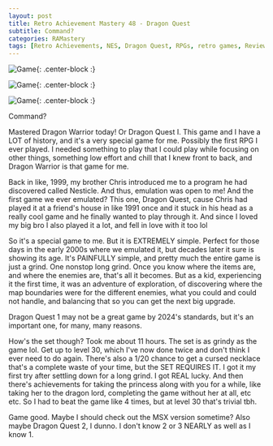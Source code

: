 ```yaml
---
layout: post
title: Retro Achievement Mastery 48 - Dragon Quest
subtitle: Command?
categories: RAMastery
tags: [Retro Achievements, NES, Dragon Quest, RPGs, retro games, Reviews]
---
```




![Game](https://imgur.com/00BA7bz.png){: .center-block :}

![Game](https://imgur.com/T5VGZlK.png){: .center-block :}

![Game](https://imgur.com/8BDexkg.png){: .center-block :}

Command?

Mastered Dragon Warrior today! Or Dragon Quest I. This game and I have a LOT of history, and it's a very special game for me. Possibly the first RPG I ever played. I needed something to play that I could play while focusing on other things, something low effort and chill that I knew front to back, and Dragon Warrior is that game for me.

Back in like, 1999, my brother Chris introduced me to a program he had discovered called Nesticle. And thus, emulation was open to me! And the first game we ever emulated? This one, Dragon Quest, cause Chris had played it at a friend's house in like 1991 once and it stuck in his head as a really cool game and he finally wanted to play through it. And since I loved my big bro I also played it a lot, and fell in love with it too lol

So it's a special game to me. But it is EXTREMELY simple. Perfect for those days in the early 2000s where we emulated it, but decades later it sure is showing its age. It's PAINFULLY simple, and pretty much the entire game is just a grind. One nonstop long grind. Once you know where the items are, and where the enemies are, that's all it becomes. But as a kid, experiencing it the first time, it was an adventure of exploration, of discovering where the map boundaries were for the different enemies, what you could and could not handle, and balancing that so you can get the next big upgrade.

Dragon Quest 1 may not be a great game by 2024's standards, but it's an important one, for many, many reasons.

How's the set though? Took me about 11 hours. The set is as grindy as the game lol. Get up to level 30, which I've now done twice and don't think I ever need to do again. There's also a 1/20 chance to get a cursed necklace that's a complete waste of your time, but the SET REQUIRES IT. I got it my first try after settling down for a long grind. I got REAL lucky. And then there's achievements for taking the princess along with you for a while, like taking her to the dragon lord, completing the game without her at all, etc etc. So I had to beat the game like 4 times, but at level 30 that's trivial tbh.

Game good. Maybe I should check out the MSX version sometime? Also maybe Dragon Quest 2, I dunno. I don't know 2 or 3 NEARLY as well as I know 1.